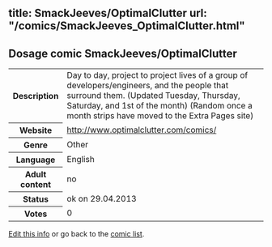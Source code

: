title: SmackJeeves/OptimalClutter
url: "/comics/SmackJeeves_OptimalClutter.html"
---
Dosage comic SmackJeeves/OptimalClutter
-----------------------------------------

<p id="msg"></p>
<script type="text/javascript">
if (window.location.search === '?edit_info_mail=sent_ok') {
  var elem = document.getElementById("msg");
  elem.innerHTML = 'Edited information sucessfully sent.';
  elem.className = 'ok';
}
</script>
<table class="comicinfo">
<tr>
<th>Description</th><td>Day to day, project to project lives of a group of developers/engineers, and the people that surround them. (Updated Tuesday, Thursday, Saturday, and 1st of the month) (Random once a month strips have moved to the Extra Pages site)</td>
</tr>
<tr>
<th>Website</th><td><a href="http://www.optimalclutter.com/comics/">http://www.optimalclutter.com/comics/</a></td>
</tr>
<tr>
<th>Genre</th><td>Other</td>
</tr>
<tr>
<th>Language</th><td>English</td>
</tr>
<tr>
<th>Adult content</th><td>no</td>
</tr>
<tr>
<th>Status</th><td>ok on 29.04.2013</td>
</tr>
<tr>
<th>Votes</th><td>0</td>
</tr>
</table>

[Edit this info](SmackJeeves_OptimalClutter_edit.html) or go back to the [comic list](../comic-index.html).
